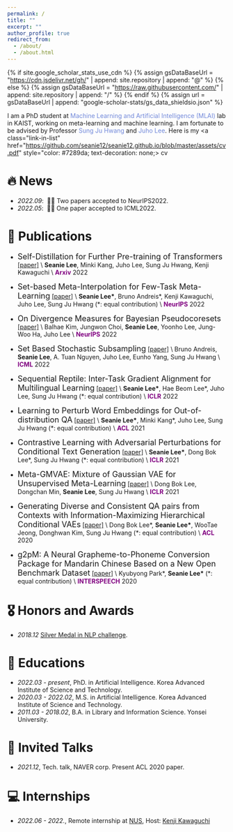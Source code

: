 ```yaml
---
permalink: /
title: ""
excerpt: ""
author_profile: true
redirect_from: 
  - /about/
  - /about.html
---
```


{% if site.google_scholar_stats_use_cdn %}
{% assign gsDataBaseUrl = "https://cdn.jsdelivr.net/gh/" | append: site.repository | append: "@" %}
{% else %}
{% assign gsDataBaseUrl = "https://raw.githubusercontent.com/" | append: site.repository | append: "/" %}
{% endif %}
{% assign url = gsDataBaseUrl | append: "google-scholar-stats/gs_data_shieldsio.json" %}

<span class='anchor' id='about-me'></span>

I am a PhD student at <a href="https://www.mlai-kaist.com/" style="color: #7289da; text-decoration: none;">Machine Learning and Artificial Intelligence (MLAI)</a> lab in KAIST, working on meta-learning and machine learning. I am fortunate to be advised by Professor <a href="http://www.sungjuhwang.com/" style="color: #7289da; text-decoration: none;">Sung Ju Hwang</a> and <a href="https://juho-lee.github.io/" style="color: #7289da; text-decoration: none;">Juho Lee</a>. Here is my <a class="link-in-list" href="https://github.com/seanie12/seanie12.github.io/blob/master/assets/cv.pdf" style="color: #7289da; text-decoration: none;> cv </a>




# 🔥 News 
- *2022.09*: &nbsp;🎉🎉 Two papers accepted to NeurIPS2022. 
- *2022.05*: &nbsp;🎉🎉 One paper accepted to ICML2022. 
<!-- - *2022.02*: &nbsp;🎉🎉 Lorem ipsum dolor sit amet, consectetur adipiscing elit. Vivamus ornare aliquet ipsum, ac tempus justo dapibus sit amet.  -->

# 📝 Publications 

- <font size="4">Self-Distillation for Further Pre-training of Transformers</font>
[[paper]](https://arxiv.org/) \\
 **Seanie Lee**, Minki Kang,  Juho Lee, Sung Ju Hwang, Kenji Kawaguchi  \\
<span style="color:purple">**Arxiv**</span> 2022

- <font size="4">Set-based Meta-Interpolation for Few-Task Meta-Learning</font>
[[paper]](https://arxiv.org/abs/2205.09990) \\
 **Seanie Lee\***, Bruno Andreis\*, Kenji Kawaguchi, Juho Lee, Sung Ju Hwang (\*: equal contribution) \\
<span style="color:purple">**NeurIPS**</span> 2022


- <font size="4">On Divergence Measures for Bayesian Pseudocoresets</font>
[[paper]](https://nips.cc/Conferences/2022/Schedule?showEvent=54418) \\
 Balhae Kim, Jungwon Choi, **Seanie Lee**, Yoonho Lee, Jung-Woo Ha, Juho Lee \\
<span style="color:purple">**NeurIPS**</span> 2022


- <font size="4">Set Based Stochastic Subsampling</font>
[[paper]](https://arxiv.org/abs/2006.14222) \\
Bruno Andreis, **Seanie Lee**, A. Tuan Nguyen, Juho Lee, Eunho Yang, Sung Ju Hwang \\
<span style="color:purple">**ICML**</span> 2022

- <font size="4">Sequential Reptile: Inter-Task Gradient Alignment for Multilingual Learning</font>
[[paper]](https://openreview.net/forum?id=ivQruZvXxtz) \\
**Seanie Lee\***, Hae Beom Lee\*, Juho Lee, Sung Ju Hwang (\*: equal contribution) \\
<span style="color:purple">**ICLR**</span> 2022

- <font size="4">Learning to Perturb Word Embeddings for Out-of-distribution QA</font>
[[paper]](https://aclanthology.org/2021.acl-long.434/) \\
**Seanie Lee\***, Minki Kang\*, Juho Lee, Sung Ju Hwang (\*: equal contribution) \\
<span style="color:purple">**ACL**</span> 2021

- <font size="4">Contrastive Learning with Adversarial Perturbations for Conditional Text Generation</font>
[[paper]](https://openreview.net/forum?id=Wga_hrCa3P3) \\
**Seanie Lee\***, Dong Bok Lee\*, Sung Ju Hwang (\*: equal contribution) \\
<span style="color:purple">**ICLR**</span> 2021


- <font size="4">Meta-GMVAE: Mixture of Gaussian VAE for Unsupervised Meta-Learning</font>
[[paper]](https://openreview.net/forum?id=wS0UFjsNYjn) \\
Dong Bok Lee, Dongchan Min, **Seanie Lee**, Sung Ju Hwang \\
<span style="color:purple">**ICLR**</span> 2021


- <font size="4">Generating Diverse and Consistent QA pairs from Contexts with Information-Maximizing Hierarchical Conditional VAEs</font>
[[paper]](https://aclanthology.org/2020.acl-main.20/) \\
 Dong Bok Lee\*, **Seanie Lee\***, WooTae Jeong, Donghwan Kim, Sung Ju Hwang (\*: equal contribution) \\
<span style="color:purple">**ACL**</span> 2020


- <font size="4">g2pM: A Neural Grapheme-to-Phoneme Conversion Package for Mandarin Chinese Based on a New Open Benchmark Dataset</font>
[[paper]](https://www.isca-speech.org/archive_v0/Interspeech_2020/pdfs/1094.pdf) \\
Kyubyong Park\*, **Seanie Lee\*** (\*: equal contribution) \\
<span style="color:purple">**INTERSPEECH**</span> 2020




# 🎖 Honors and Awards
- *2018.12* [Silver Medal in NLP challenge](https://github.com/monologg/naver-nlp-challenge-2018).
<!-- - *2021.09* Lorem ipsum dolor sit amet, consectetur adipiscing elit. Vivamus ornare aliquet ipsum, ac tempus justo dapibus sit amet.  -->

# 📖 Educations
- *2022.03 - present*, PhD. in Artificial Intelligence. Korea Advanced Institute of Science and Technology.
- *2020.03 - 2022.02*, M.S. in Artificial Intelligence. Korea Advanced Institute of Science and Technology.
- *2011.03 - 2018.02*, B.A. in Library and Information Science. Yonsei University.
<!-- - *2008.03 - 2011.02*, Hanyoung Foreign Language High School. -->

# 💬 Invited Talks
- *2021.12*, Tech. talk, NAVER corp. Present ACL 2020 paper. 
<!-- - *2021.03*, Lorem ipsum dolor sit amet, consectetur adipiscing elit. Vivamus ornare aliquet ipsum, ac tempus justo dapibus sit amet.  \| [\[video\]](https://github.com/) -->

# 💻 Internships
- *2022.06 - 2022.*, Remote internship at [NUS](https://ml.comp.nus.edu.sg/), Host: [Kenji Kawaguchi](https://ml.comp.nus.edu.sg/kawaguchi)
